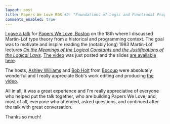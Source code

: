 ```yaml
---
layout: post
title: Papers We Love BOS #2: "Foundations of Logic and Functional Programming via Martin-Löf"
comments_enabled: true
---
```


[I gave a talk](https://www.youtube.com/watch?v=xRUPr322COQ&feature=youtu.be)
for
[Papers We Love, Boston](http://www.meetup.com/Papers-We-Love-Boston/events/203312152/)
on the 18th where I discussed Martin-Löf type theory from a historical
and programming context. The goal was to motivate and inspire reading
the (notably long) 1983 Martin-Löf lectures
[*On the Meanings of the Logical Constants and the Justifications of the Logical Laws*](https://github.com/michaelt/martin-lof/blob/master/pdfs/Meanings-of-the-Logical-Constants-1983.pdf?raw=true). [The video](https://www.youtube.com/watch?v=xRUPr322COQ&feature=youtu.be) was just posted and the slides [are available here](http://jspha.com/public/slides/PapersWeLoveBOS_Sept19th_MartinLof_Intuitionism_Programming.pdf).

The hosts, [Ashley Williams](https://twitter.com/ag_dubs) and
[Bob Holt](https://twitter.com/bobholt) from
[Bocoup](http://bocoup.com/) were absolutely wonderful and I really
appreciate Bob's work editing and producing
[the video](https://www.youtube.com/watch?v=xRUPr322COQ&feature=youtu.be).

All in all, it was a great experience and I'm really appreciative of
everyone who helped put the talk together, who are building Papers We
Love, and, most of all, everyone who attended, asked questions, and
continued after the talk with great conversation.

Thanks so much!
